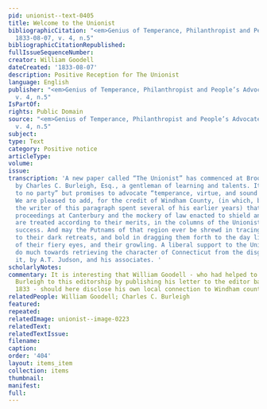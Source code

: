 ```yaml
---
pid: unionist--text-0405
title: Welcome to the Unionist
bibliographicCitation: "<em>Genius of Temperance, Philanthropist and People’s Advocate</em>
  1833-08-07, v. 4, n.5"
bibliographicCitationRepublished: 
fullIssueSequenceNumber: 
creator: William Goodell
dateCreated: '1833-08-07'
description: Positive Reception for The Unionist
language: English
publisher: "<em>Genius of Temperance, Philanthropist and People’s Advocate</em> 1833-08-07,
  v. 4, n.5"
IsPartOf: 
rights: Public Domain
source: "<em>Genius of Temperance, Philanthropist and People’s Advocate</em> 1833-08-07,
  v. 4, n.5"
subject: 
type: Text
category: Positive notice
articleType: 
volume: 
issue: 
transcription: 'A new paper called “The Unionist” has commenced at Brooklyn. Con.
  by Charles C. Burleigh, Esq., a gentleman of learning and talents. It is “pledged
  to no party” but promises to advocate “temperance, virtue, and sound morality.”
  We are pleased to add, for the credit of Windham County, (in which, by the bye,
  the writer of this paragraph spent several of his earlier years) that the disgraceful
  proceedings at Canterbury and the mockery of law enacted to shield and sustain them,
  are treated according to their merits, in the columns of the Unionist. We wish it
  success. And may the Putnams of that region ever be shrewd in tracing public pests
  to their dark retreats, and bold in dragging them forth to the day light, regardless
  of their fiery eyes, and their growling. A liberal support to the Unionist would
  do much towards retrieving the character of Connecticut from the disgrace cast upon
  it, by A.T. Judson, and his associates. '
scholarlyNotes: 
commentary: It is interesting that William Goodell - who had helped to launch Charles
  Burleigh to this editorship by publishing his letter to the editor back in May of
  1833 - should here disclose his own local connection to Windham county.
relatedPeople: William Goodell; Charles C. Burleigh
featured: 
repeated: 
relatedImage: unionist--image-0223
relatedText: 
relatedTextIssue: 
filename: 
caption: 
order: '404'
layout: items_item
collection: items
thumbnail: 
manifest: 
full: 
---
```

